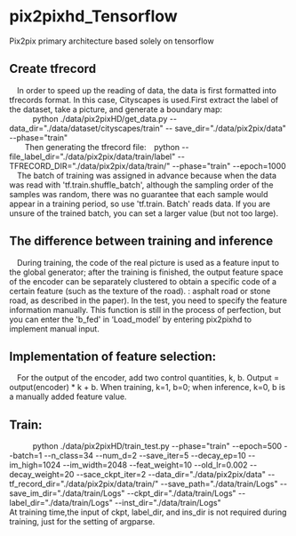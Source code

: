 # pix2pixhd_Tensorflow
Pix2pix primary architecture based solely on tensorflow
## Create tfrecord
&#8195;In order to speed up the reading of data, the data is first formatted into tfrecords format. In this case, Cityscapes is used.First extract the label of the dataset, take a picture, and generate a boundary map:<br>
&#8195;&#8195;&#8195;python ./data/pix2pixHD/get_data.py --data_dir="./data/dataset/cityscapes/train" -- save_dir="./data/pix2pix/data" --phase="train"<br>
&#8195;&#8195;Then generating the tfrecord file:&#8195;python --file_label_dir="./data/pix2pix/data/train/label" --TFRECORD_DIR="./data/pix2pix/data/train/" --phase="train" --epoch=1000<br>
&#8195;The batch of training was assigned in advance because when the data was read with 'tf.train.shuffle_batch', although the sampling order of the samples was random, there was no guarantee that each sample would appear in a training period, so use 'tf.train. Batch' reads data. If you are unsure of the trained batch, you can set a larger value (but not too large).<br>
## The difference between training and inference
&#8195;During training, the code of the real picture is used as a feature input to the global generator; after the training is finished, the output feature space of the encoder can be separately clustered to obtain a specific code of a certain feature (such as the texture of the road). : asphalt road or stone road, as described in the paper). In the test, you need to specify the feature information manually. This function is still in the process of perfection, but you can enter the 'b_fed' in ‘Load_model’ by entering pix2pixhd to implement manual input.<br>
## Implementation of feature selection:
&#8195;For the output of the encoder, add two control quantities, k, b. Output = output(encoder) * k + b. When training, k=1, b=0; when inference, k=0, b is a manually added feature value.<br>
## Train:
&#8195;&#8195;&#8195;python ./data/pix2pixHD/train_test.py --phase="train" --epoch=500 --batch=1 --n_class=34 --num_d=2 --save_iter=5 --decay_ep=10 --im_high=1024 --im_width=2048 --feat_weight=10 --old_lr=0.002 --decay_weight=20 --sace_ckpt_iter=2 --data_dir="./data/pix2pix/data" --tf_record_dir="./data/pix2pix/data/train/" --save_path="./data/train/Logs" --save_im_dir="./data/train/Logs" --ckpt_dir="./data/train/Logs" --label_dir="./data/train/Logs" --inst_dir="./data/train/Logs"<br>
At training time,the input of ckpt, label_dir, and ins_dir is not required during training, just for the setting of argparse.
